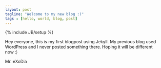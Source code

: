 ```yaml
---
layout: post
tagline: "Welcome to my new blog :)"
tags : [hello, world, blog, post]
---
```

{% include JB/setup %}

Hey everyone, this is my first blogpost using Jekyll. My previous blog used WordPress and I never posted something there. Hoping it will be different now :)

Mr. eXoDia